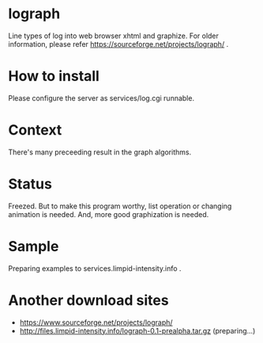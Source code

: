 # lograph
Line types of log into web browser xhtml and graphize.
For older information, please refer https://sourceforge.net/projects/lograph/ .

# How to install
Please configure the server as services/log.cgi runnable.

# Context
There's many preceeding result in the graph algorithms.

# Status
Freezed. But to make this program worthy, list operation or changing animation is needed.
And, more good graphization is needed.

# Sample
Preparing examples to services.limpid-intensity.info .

# Another download sites
* https://www.sourceforge.net/projects/lograph/
* http://files.limpid-intensity.info/lograph-0.1-prealpha.tar.gz (preparing...)
